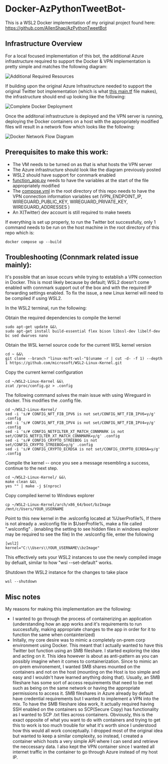 # Docker-AzPythonTweetBot-


This is a WSL2 Docker implementation of my original project found here: https://github.com/AllenShap/AzPythonTweetBot


## Infrastructure Overview
For a local focused implementation of this bot, the additional Azure infrastructure required to support the Docker & VPN implementation is pretty simple and matches the following diagram:

![Additional Required Resources](https://github.com/user-attachments/assets/2dfc9fd8-0d9f-437c-87dd-21ea61f44e45)


If building upon the original Azure Infrastructure needed to support the original Twitter bot implementation (which is what [this main.tf](https://github.com/AllenShap/AzPythonTweetBot/blob/main/terraform/main.tf) file makes), the infrastructure should end up looking like the following:

![Complete Docker Deployment](https://github.com/user-attachments/assets/db06bbba-0bb2-408b-a181-34ae36a2db36)




Once the additonal infrastructure is deployed and the VPN server is running, deploying the Docker containers on a host with the appropriately modified files will result in a network flow which looks like the following:

![Docker  Network Flow Diagram](https://github.com/user-attachments/assets/92611f45-859a-4290-917a-218e382dd01b)



## Prerequisites to make this work:
  - The VM needs to be turned on as that is what hosts the VPN server
  - The Azure infrastructure should look like the diagram previously posted 
  - WSL2 should have support for connmark enabled
  - [function_app.py](https://github.com/AllenShap/Dockerized-AzPythonTweetBot/blob/main/AzPythonTweetBotContainer/function_app.py) needs to have the variables at the start of the file appropriately modified
  - The [compose.yml](https://github.com/AllenShap/Dockerized-AzPythonTweetBot/blob/main/compose.yml) in the root directory of this repo needs to have the VPN connection information variables set (VPN_ENDPOINT_IP, WIREGUARD_PUBLIC_KEY, WIREGUARD_PRIVATE_KEY, WIREGUARD_ADDRESSES )
  - An X(Twitter) dev account is still required to make tweets



If everything is set up properly, to run the Twitter bot successfully, only 1 command needs to be run on the host machine in the root directory of this repo which is:
```
docker compose up --build 
```


## Troubleshooting (Connmark related issue mainly):
It's possible that an issue occurs while trying to establish a VPN connection in Docker. This is most likely because by default; WSL2 doesn't come enabled with connmark support out of the box and with the required IP forwarding settings enabled. To fix the issue, a new Linux kernel will need to be compiled if using WSL2.

In the WSL2 terminal, run the following:

Obtain the required dependencies to compile the kernel
```
sudo apt-get update &&\
sudo apt-get install build-essential flex bison libssl-dev libelf-dev bc sed dwarves nano
```

Obtain the WSL kernel source code for the current WSL kernel version
```
cd ~ &&\
git clone --branch "linux-msft-wsl-"$(uname -r | cut -d- -f 1) --depth 1 https://github.com/microsoft/WSL2-Linux-Kernel.git
```

Copy the current kernel configuration
```
cd ~/WSL2-Linux-Kernel &&\
zcat /proc/config.gz > .config
```

The following command solves the main issue with using Wireguard in docker. This modifies the .config file.
```
cd ~/WSL2-Linux-Kernel/
sed -i 's/# CONFIG_NFT_FIB_IPV6 is not set/CONFIG_NFT_FIB_IPV6=y/g' .config
sed -i 's/# CONFIG_NFT_FIB_IPV4 is not set/CONFIG_NFT_FIB_IPV4=y/g' .config
sed -i 's/# CONFIG_NETFILTER_XT_MATCH_CONNMARK is not set/CONFIG_NETFILTER_XT_MATCH_CONNMARK=y/g' .config
sed -i 's/# CONFIG_CRYPTO_STREEBOG is not set/CONFIG_CRYPTO_STREEBOG=y/g' .config
sed -i 's/# CONFIG_CRYPTO_ECRDSA is not set/CONFIG_CRYPTO_ECRDSA=y/g' .config
```

Compile the kernel -- once you see a message resembling a success, continue to the next step. 
```
cd ~/WSL2-Linux-Kernel/ &&\
make clean &&\
yes "" | make -j $(nproc)
```

Copy compiled kernel to Windows explorer
```
cp ~/WSL2-Linux-Kernel/arch/x86_64/boot/bzImage /mnt/c/Users/YOUR_USERNAME
```

Point to this new kernel in the .wslconfig located at %UserProfile%,
If there is not already a .wslconfig file in $UserProfile%, make a file called ".wslconfig" .  (enabling the setting to see hidden files in windows explorer may be required to see the file)
In the .wslconfig file, enter the following
```
[wsl2]
kernel="C:\\Users\\YOUR_USERNAME\\bzImage"
```
This effectively sets your WSL2 instances to use the newly compiled image by defualt, similar to how "wsl --set-default" works.


Shutdown the WSL2 instance for the changes to take place
```
wsl --shutdown
```

## Misc notes
My reasons for making this implementation are the following:
  - I wanted to go through the process of containerizing an application (understanding how an app works and it's requirements to run successfully, making appropriate changes to the app in order for it to function the same when containterized)
  - Initally, my core desire was to mimic a completely on-prem corp environment using Docker. This meant that I actually wanted to have this Twitter bot function using an SMB fileshare. I started exploring the idea and acting on it. This idea however is about as anti-pattern as you can possibly imagine when it comes to containerization. Since to mimic an on-prem environement, I wanted SMB shares mounted on the containers and not on the host (mounting on the Host is too simple and easy and I wouldn't have learned anything doing that). Usually, an SMB fileshare has some sort of access requirements that need to be met such as being on the same network or having the appropriate permissions to access it. SMB fileshares in Azure already by default have credential requirements but I wanted to implement a VPN into the mix. To have the SMB fileshare idea work, It actually required having SSH enabled on the containers so SCP(Secure Copy) has functionality as I wanted to SCP .txt files across containers. Obviously, this is the exact opposite of what you want to do with containers and trying to get this to work is too much trouble for what it's worth since I understood how this would all work conceptually. I dropped most of the original idea but wanted to keep a similar complexity, so instead, I created a container which hosts a very simple API where I can send and retrieve the neccessary data. I also kept the VPN container since I wanted all internet traffic in the container to go through Azure instead of my host IP. 

